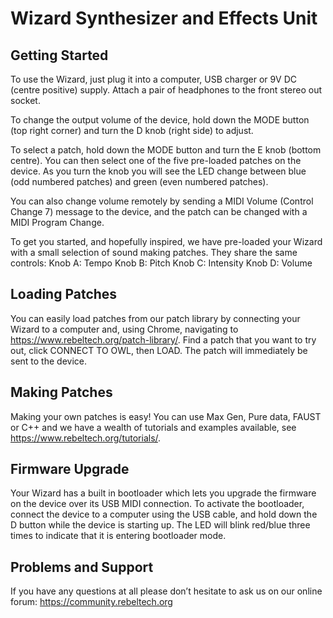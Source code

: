 # Wizard Synthesizer and Effects Unit

## Getting Started
To use the Wizard, just plug it into a computer, USB charger or 9V DC (centre positive) supply. Attach a pair of headphones to the front stereo out socket.



To change the output volume of the device, hold down the MODE button (top right corner) and turn the D knob (right side) to adjust.

To select a patch, hold down the MODE button and turn the E knob (bottom centre). You can then select one of the five pre-loaded patches on the device. As you turn the knob you will see the LED change between blue (odd numbered patches) and green (even numbered patches).

You can also change volume remotely by sending a MIDI Volume (Control Change 7) message to the device, and the patch can be changed with a MIDI Program Change.

To get you started, and hopefully inspired, we have pre-loaded your Wizard with a small selection of sound making patches. They share the same controls:
Knob A: Tempo
Knob B: Pitch
Knob C: Intensity
Knob D: Volume

## Loading Patches
You can easily load patches from our patch library by connecting your Wizard to a computer and, using Chrome, navigating to https://www.rebeltech.org/patch-library/.
Find a patch that you want to try out, click CONNECT TO OWL, then LOAD. The patch will immediately be sent to the device.

## Making Patches
Making your own patches is easy! You can use Max Gen, Pure data, FAUST or C++ and we have a wealth of tutorials and examples available, see https://www.rebeltech.org/tutorials/.

## Firmware Upgrade
Your Wizard has a built in bootloader which lets you upgrade the firmware on the device over its USB MIDI connection. To activate the bootloader, connect the device to a computer using the USB cable, and hold down the D button while the device is starting up. The LED will blink red/blue three times to indicate that it is entering bootloader mode.

## Problems and Support
If you have any questions at all please don’t hesitate to ask us on our online forum: https://community.rebeltech.org
